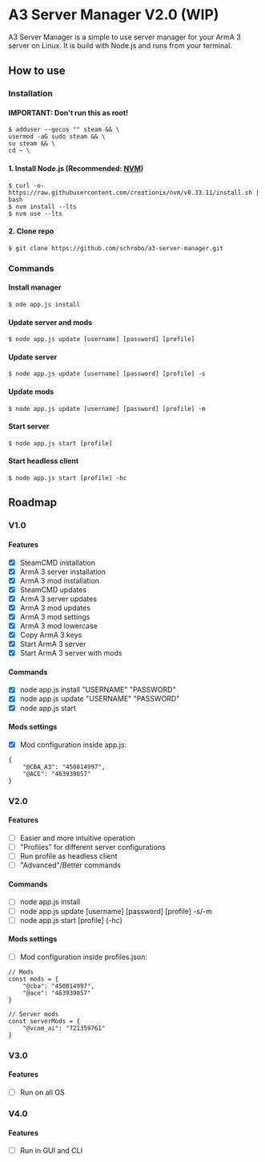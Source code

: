 # A3 Server Manager V2.0 (WIP)

A3 Server Manager is a simple to use server manager for your ArmA 3 server on Linux. It is build with Node.js and runs from your terminal.

## How to use

### Installation

#### IMPORTANT: Don't run this as root!

```
$ adduser --gecos "" steam && \
usermod -aG sudo steam && \
su steam && \
cd ~ \
```

#### 1. Install Node.js (Recommended: [NVM](https://github.com/creationix/nvm#install-script))

```
$ curl -o- https://raw.githubusercontent.com/creationix/nvm/v0.33.11/install.sh | bash
$ nvm install --lts
$ nvm use --lts
```

#### 2. Clone repo

```
$ git clone https://github.com/schrobo/a3-server-manager.git
```

### Commands

#### Install manager

```
$ ode app.js install
```

#### Update server and mods

```
$ node app.js update [username] [password] [profile]
```

#### Update server

```
$ node app.js update [username] [password] [profile] -s
```

#### Update mods

```
$ node app.js update [username] [password] [profile] -m
```

#### Start server

```
$ node app.js start [profile]
```

#### Start headless client

```
$ node app.js start [profile] -hc
```

## Roadmap

### V1.0

#### Features

- [X] SteamCMD installation
- [X] ArmA 3 server installation
- [X] ArmA 3 mod installation
- [X] SteamCMD updates
- [X] ArmA 3 server updates
- [X] ArmA 3 mod updates
- [X] ArmA 3 mod settings
- [X] ArmA 3 mod lowercase
- [X] Copy ArmA 3 keys
- [X] Start ArmA 3 server
- [X] Start ArmA 3 server with mods

#### Commands

- [X] node app.js install "USERNAME" "PASSWORD"
- [X] node app.js update "USERNAME" "PASSWORD"
- [X] node app.js start

#### Mods settings

- [X] Mod configuration inside app.js:

```
{
    "@CBA_A3": "450814997",
    "@ACE": "463939057"
}
```

### V2.0

#### Features

- [ ] Easier and more intuitive operation
- [ ] "Profiles" for different server configurations
- [ ] Run profile as headless client
- [ ] "Advanced"/Better commands

#### Commands

- [ ] node app.js install
- [ ] node app.js update [username] [password] [profile] -s/-m
- [ ] node app.js start [profile] (-hc)

#### Mods settings

- [ ] Mod configuration inside profiles.json:

```
// Mods
const mods = {
    "@cba": "450814997",
    "@ace": "463939057"
}

// Server mods
const serverMods = {
    "@vcom_ai": "721359761"
}
```

### V3.0

#### Features

- [ ] Run on all OS

### V4.0

#### Features

- [ ] Run in GUI and CLI
